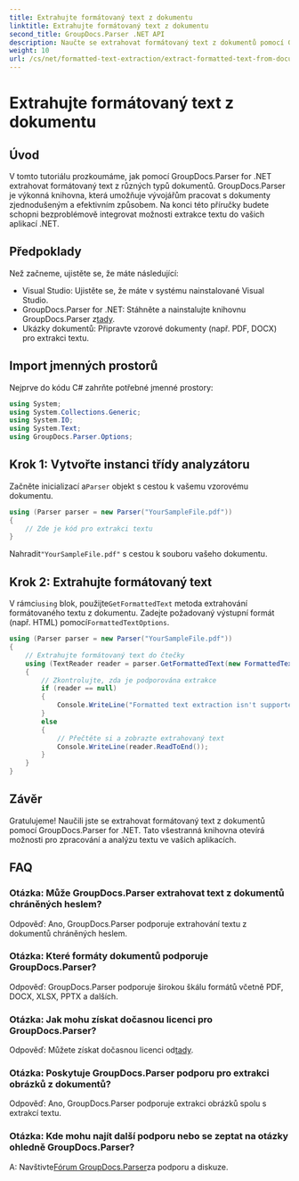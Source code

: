 ```yaml
---
title: Extrahujte formátovaný text z dokumentu
linktitle: Extrahujte formátovaný text z dokumentu
second_title: GroupDocs.Parser .NET API
description: Naučte se extrahovat formátovaný text z dokumentů pomocí GroupDocs.Parser for .NET. Jednoduchá a efektivní extrakce textu pro vaše aplikace.
weight: 10
url: /cs/net/formatted-text-extraction/extract-formatted-text-from-document/
---
```


# Extrahujte formátovaný text z dokumentu

## Úvod
V tomto tutoriálu prozkoumáme, jak pomocí GroupDocs.Parser for .NET extrahovat formátovaný text z různých typů dokumentů. GroupDocs.Parser je výkonná knihovna, která umožňuje vývojářům pracovat s dokumenty zjednodušeným a efektivním způsobem. Na konci této příručky budete schopni bezproblémově integrovat možnosti extrakce textu do vašich aplikací .NET.
## Předpoklady
Než začneme, ujistěte se, že máte následující:
- Visual Studio: Ujistěte se, že máte v systému nainstalované Visual Studio.
-  GroupDocs.Parser for .NET: Stáhněte a nainstalujte knihovnu GroupDocs.Parser z[tady](https://releases.groupdocs.com/parser/net/).
- Ukázky dokumentů: Připravte vzorové dokumenty (např. PDF, DOCX) pro extrakci textu.
## Import jmenných prostorů
Nejprve do kódu C# zahrňte potřebné jmenné prostory:
```csharp
using System;
using System.Collections.Generic;
using System.IO;
using System.Text;
using GroupDocs.Parser.Options;
```
## Krok 1: Vytvořte instanci třídy analyzátoru
 Začněte inicializací a`Parser` objekt s cestou k vašemu vzorovému dokumentu.
```csharp
using (Parser parser = new Parser("YourSampleFile.pdf"))
{
    // Zde je kód pro extrakci textu
}
```
 Nahradit`"YourSampleFile.pdf"` s cestou k souboru vašeho dokumentu.

## Krok 2: Extrahujte formátovaný text
 V rámci`using` blok, použijte`GetFormattedText` metoda extrahování formátovaného textu z dokumentu. Zadejte požadovaný výstupní formát (např. HTML) pomocí`FormattedTextOptions`.
```csharp
using (Parser parser = new Parser("YourSampleFile.pdf"))
{
    // Extrahujte formátovaný text do čtečky
    using (TextReader reader = parser.GetFormattedText(new FormattedTextOptions(FormattedTextMode.Html)))
    {
        // Zkontrolujte, zda je podporována extrakce
        if (reader == null)
        {
            Console.WriteLine("Formatted text extraction isn't supported.");
        }
        else
        {
            // Přečtěte si a zobrazte extrahovaný text
            Console.WriteLine(reader.ReadToEnd());
        }
    }
}
```

## Závěr
Gratulujeme! Naučili jste se extrahovat formátovaný text z dokumentů pomocí GroupDocs.Parser for .NET. Tato všestranná knihovna otevírá možnosti pro zpracování a analýzu textu ve vašich aplikacích.

## FAQ
### Otázka: Může GroupDocs.Parser extrahovat text z dokumentů chráněných heslem?
Odpověď: Ano, GroupDocs.Parser podporuje extrahování textu z dokumentů chráněných heslem.
### Otázka: Které formáty dokumentů podporuje GroupDocs.Parser?
Odpověď: GroupDocs.Parser podporuje širokou škálu formátů včetně PDF, DOCX, XLSX, PPTX a dalších.
### Otázka: Jak mohu získat dočasnou licenci pro GroupDocs.Parser?
 Odpověď: Můžete získat dočasnou licenci od[tady](https://purchase.groupdocs.com/temporary-license/).
### Otázka: Poskytuje GroupDocs.Parser podporu pro extrakci obrázků z dokumentů?
Odpověď: Ano, GroupDocs.Parser podporuje extrakci obrázků spolu s extrakcí textu.
### Otázka: Kde mohu najít další podporu nebo se zeptat na otázky ohledně GroupDocs.Parser?
 A: Navštivte[Fórum GroupDocs.Parser](https://forum.groupdocs.com/c/parser/17)za podporu a diskuze.